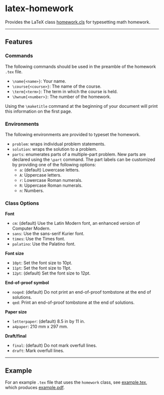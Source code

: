 # latex-homework

Provides the LaTeX class [homework.cls](homework.cls) for typesetting math homework.

*****************

## Features

### Commands

The following commands should be used in the preamble of the homework `.tex` file.

* `\name{<name>}`:
  Your name.
* `\course{<course>}`:
  The name of the course.
* `\term{<term>}`:
  The term in which the course is held.
* `\hwnum{<number>}`:
  The number of the homework.

Using the `\maketitle` command at the beginning of your document will print this information on the first page.

### Environments

The following environments are provided to typeset the homework.

* `problem`:
  wraps individual problem statements.
* `solution`:
  wraps the solution to a problem.
* `parts`:
  enumerates parts of a multiple-part problem.
  New parts are declared using the `\part` command.
  The part labels can be customized by providing one of the following options:
    * `a`:
      (default) Lowercase letters.
    * `A`:
      Uppercase letters.
    * `r`:
      Lowercase Roman numerals.
    * `R`:
      Uppercase Roman numerals.
    * `n`:
      Numbers.

### Class Options

**Font**

* `cm`:
  (default) Use the Latin Modern font, an enhanced version of Computer Modern.
* `sans`:
  Use the sans-serif Kurier font.
* `times`:
  Use the Times font.
* `palatino`:
  Use the Palatino font.

**Font size**

* `10pt`:
  Set the font size to 10pt.
* `11pt`:
  Set the font size to 11pt.
* `12pt`:
  (default) Set the font size to 12pt.

**End-of-proof symbol**

* `noqed`:
  (default) Do not print an end-of-proof tombstone at the end of solutions.
* `qed`:
  Print an end-of-proof tombstone at the end of solutions.

**Paper size**

* `letterpaper`:
  (default) 8.5 in by 11 in.
* `a4paper`:
  210 mm x 297 mm.

**Draft/final**

* `final`:
  (default) Do not mark overfull lines.
* `draft`:
  Mark overfull lines.

******************

## Example

For an example `.tex` file that uses the `homework` class, see [example.tex](example.tex), which produces [example.pdf](example.pdf).
